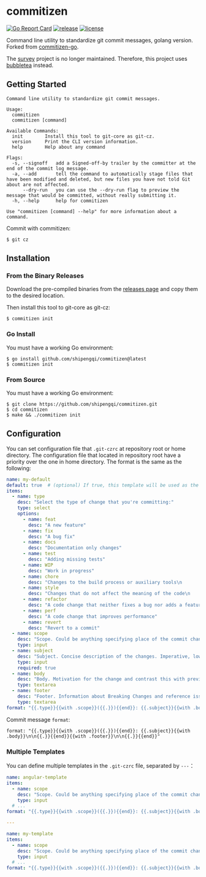 # commitizen

[![Go Report Card](https://goreportcard.com/badge/github.com/shipengqi/commitizen)](https://goreportcard.com/report/github.com/shipengqi/commitizen)
[![release](https://img.shields.io/github/release/shipengqi/commitizen.svg)](https://github.com/shipengqi/commitizen/releases)
[![license](https://img.shields.io/github/license/shipengqi/commitizen)](https://github.com/shipengqi/commitizen/blob/main/LICENSE)

Command line utility to standardize git commit messages, golang version. Forked from [commitizen-go](https://github.com/lintingzhen/commitizen-go).

The [survey](https://github.com/AlecAivazis/survey) project is no longer maintained. Therefore, this project uses [bubbletea](https://github.com/charmbracelet/bubbletea) instead.

## Getting Started

```
Command line utility to standardize git commit messages.

Usage:
  commitizen
  commitizen [command]

Available Commands:   
  init        Install this tool to git-core as git-cz.
  version     Print the CLI version information.
  help        Help about any command

Flags:
  -s, --signoff   add a Signed-off-by trailer by the committer at the end of the commit log message.
  -a, --add       tell the command to automatically stage files that have been modified and deleted, but new files you have not told Git about are not affected.
      --dry-run   you can use the --dry-run flag to preview the message that would be committed, without really submitting it.
  -h, --help      help for commitizen

Use "commitizen [command] --help" for more information about a command.
```

Commit with commitizen:

```
$ git cz
```

## Installation

### From the Binary Releases

Download the pre-compiled binaries from the [releases page](https://github.com/shipengqi/commitizen/releases) and copy them to the desired location.

Then install this tool to git-core as git-cz:
```
$ commitizen init
```

### Go Install

You must have a working Go environment:

```
$ go install github.com/shipengqi/commitizen@latest
$ commitizen init
```

### From Source

You must have a working Go environment:

```
$ git clone https://github.com/shipengqi/commitizen.git
$ cd commitizen
$ make && ./commitizen init
```

## Configuration

You can set configuration file that `.git-czrc` at repository root or home directory. The configuration file that located in repository root have a priority over the one in home directory. The format is the same as the following:

```yaml
name: my-default
default: true  # (optional) If true, this template will be used as the default template, note that there can only be one default template       
items:
  - name: type
    desc: "Select the type of change that you're committing:"
    type: select
    options:
      - name: feat
        desc: "A new feature"
      - name: fix
        desc: "A bug fix"
      - name: docs
        desc: "Documentation only changes"
      - name: test
        desc: "Adding missing tests"
      - name: WIP
        desc: "Work in progress"
      - name: chore
        desc: "Changes to the build process or auxiliary tools\n            and libraries such as documentation generation"
      - name: style
        desc: "Changes that do not affect the meaning of the code\n            (white-space, formatting, missing semi-colons, etc)"
      - name: refactor
        desc: "A code change that neither fixes a bug nor adds a feature"
      - name: perf
        desc: "A code change that improves performance"
      - name: revert
        desc: "Revert to a commit"
  - name: scope
    desc: "Scope. Could be anything specifying place of the commit change:"
    type: input
  - name: subject
    desc: "Subject. Concise description of the changes. Imperative, lower case and no final dot:"
    type: input
    required: true
  - name: body
    desc: "Body. Motivation for the change and contrast this with previous behavior:"
    type: textarea
  - name: footer
    desc: "Footer. Information about Breaking Changes and reference issues that this commit closes:"
    type: textarea
format: "{{.type}}{{with .scope}}({{.}}){{end}}: {{.subject}}{{with .body}}\n\n{{.}}{{end}}{{with .footer}}\n\n{{.}}{{end}}"`
```

Commit message `format`:

```
format: "{{.type}}{{with .scope}}({{.}}){{end}}: {{.subject}}{{with .body}}\n\n{{.}}{{end}}{{with .footer}}\n\n{{.}}{{end}}"
```

### Multiple Templates

You can define multiple templates in the `.git-czrc` file, separated by `---`：

```yaml
name: angular-template
items:
  - name: scope
    desc: "Scope. Could be anything specifying place of the commit change:"
    type: input
  # ...  
format: "{{.type}}{{with .scope}}({{.}}){{end}}: {{.subject}}{{with .body}}\n\n{{.}}{{end}}{{with .footer}}\n\n{{.}}{{end}}"`

---

name: my-template
items:
  - name: scope
    desc: "Scope. Could be anything specifying place of the commit change:"
    type: input
  # ...  
format: "{{.type}}{{with .scope}}({{.}}){{end}}: {{.subject}}{{with .body}}\n\n{{.}}{{end}}{{with .footer}}\n\n{{.}}{{end}}"`
```